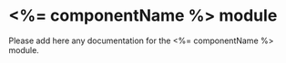# <%= componentName %> module

Please add here any documentation for the <%= componentName %> module.
